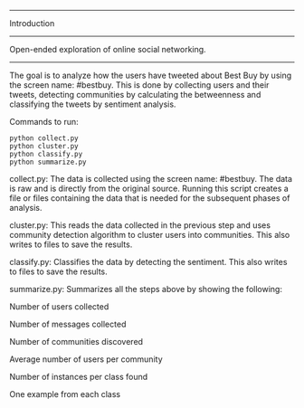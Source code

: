 *****************************************************************
Introduction
*****************************************************************
Open-ended exploration of online social networking.
*****************************************************************

The goal is to analyze how the users have tweeted about Best Buy by using the screen name: #bestbuy. This is done by collecting users and their tweets, detecting communities by calculating the betweenness and classifying the tweets by sentiment analysis.

Commands to run:
```
python collect.py
python cluster.py
python classify.py
python summarize.py
```

collect.py: The data is collected using the screen name: #bestbuy. The data is raw and is directly from the original source. Running this script creates a file or files containing the data that is needed for the subsequent phases of analysis.

cluster.py: This reads the data collected in the previous step and uses community detection algorithm to cluster users into communities. This also writes to files to save the results.

classify.py: Classifies the data by detecting the sentiment. This also writes to files to save the results.

summarize.py: Summarizes all the steps above by showing the following:

Number of users collected

Number of messages collected

Number of communities discovered

Average number of users per community

Number of instances per class found

One example from each class
